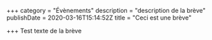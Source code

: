 +++
category = "Évènements"
description = "description de la brève"
publishDate = 2020-03-16T15:14:52Z
title = "Ceci est une brève"

+++
Test texte de la brève